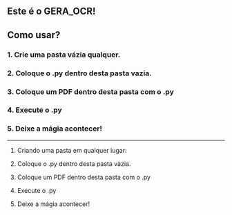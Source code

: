 ## Este é o GERA_OCR!

## Como usar?
### 1. Crie uma pasta vázia qualquer.
### 2. Coloque o .py dentro desta pasta vazia.
### 3. Coloque um PDF dentro desta pasta com o .py
### 4. Execute o .py
### 5. Deixe a mágia acontecer!

---

1. Criando uma pasta em qualquer lugar:







2. Coloque o .py dentro desta pasta vazia. 







3. Coloque um PDF dentro desta pasta com o .py







4. Execute o .py







5. Deixe a mágia acontecer!






